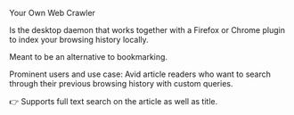Your Own Web Crawler

Is the desktop daemon that works together with a Firefox or Chrome plugin to index your browsing history locally.

Meant to be an alternative to bookmarking.

Prominent users and use case:
Avid article readers who want to search through their previous browsing history with custom queries.

👉 Supports full text search on the article as well as title.

